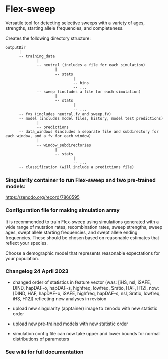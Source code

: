 # Flex-sweep
Versatile tool for detecting selective sweeps with a variety of ages, strengths, starting allele frequencies, and completeness.

Creates the following directory structure:
~~~
outputDir
      |
      -- training_data
              |
              -- neutral (includes a file for each simulation)
                      |
                      -- stats
                              |
                              -- bins
                              -- ...
              -- sweep (includes a file for each simulation)
                      |
                      -- stats
                              |
                              -- ...
      -- fvs (includes neutral.fv and sweep.fv)
      -- model (includes model files, history, model test predictions)
              |
              -- predictions
      -- data_windows (includes a separate file and subdirectory for each window, and a fv for each window)
              |
              -- window_subdirectories
                      |
                      -- stats
                              |
                              -- ...
      -- classification (will include a predictions file)
~~~
### Singularity container to run Flex-sweep and two pre-trained models:
https://zenodo.org/record/7860595

### Configuration file for making simulation array ###
It is recommended to train Flex-sweep using simulations generated with a wide range of mutation rates, recombination rates,
sweep strengths, sweep ages, swept allele starting frequencies, and swept allele ending frequencies. These should be chosen
based on reasonable estimates that reflect your species.

Choose a demographic model that represents reasonable expectations for your population.

### Changelog 24 April 2023
- changed order of statistics in feature vector (was: [iHS, nsl, iSAFE, DIND, hapDAF-o, hapDAF-s, highfreq, lowfreq, Sratio, HAF, H12], now: [DIND, HAF, hapDAF-o, iSAFE, highfreq, hapDAF-s, nsl, Sratio, lowfreq, iHS, H12]) reflecting new analyses in revision

- upload new singularity (apptainer) image to zenodo with new statistic order

- upload new pre-trained models with new statistic order

- simulation config file can now take upper and lower bounds for normal distributions of parameters


### See wiki for full documentation
